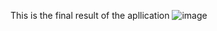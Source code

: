 This is the final result of the apllication
![image](https://github.com/KarthikPidaparthi/zithara_round_2/assets/117573928/3baa3c5d-0557-44b7-b30e-68033398c721)
